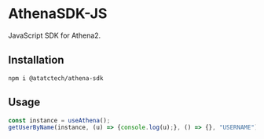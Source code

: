 # AthenaSDK-JS

JavaScript SDK for Athena2.

## Installation

```shell
npm i @atatctech/athena-sdk
```

## Usage

```javascript
const instance = useAthena();
getUserByName(instance, (u) => {console.log(u);}, () => {}, "USERNAME").then();
```

